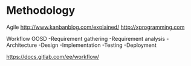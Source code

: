 # Methodology

Agile
http://www.kanbanblog.com/explained/
http://xprogramming.com

Workflow OOSD
-Requirement gathering
-Requirement analysis
-Architecture
-Design
-Implementation
-Testing
-Deployment

https://docs.gitlab.com/ee/workflow/